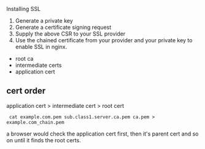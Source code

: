 Installing SSL

1. Generate a private key
2. Generate a certificate signing request
3. Supply the above CSR to your SSL provider
4. Use the chained certificate from your provider and your private key to enable SSL in nginx.

 - root ca
 - intermediate certs
 - application cert


 cert order
 -----------
 application cert > intermediate cert > root cert

     cat example.com.pem sub.class1.server.ca.pem ca.pem > example.com_chain.pem

a browser would check the application cert first, then it's parent cert and so on until
it finds the root certs.